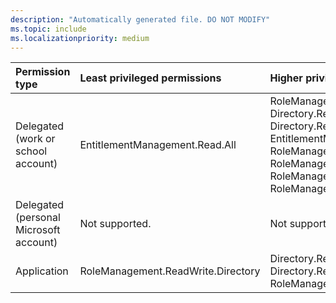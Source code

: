 ```yaml
---
description: "Automatically generated file. DO NOT MODIFY"
ms.topic: include
ms.localizationpriority: medium
---
```


|Permission type|Least privileged permissions|Higher privileged permissions|
|:---|:---|:---|
|Delegated (work or school account)|EntitlementManagement.Read.All|RoleManagement.ReadWrite.Directory, Directory.Read.All, Directory.ReadWrite.All, EntitlementManagement.ReadWrite.All, RoleManagement.Read.All, RoleManagement.Read.Directory, RoleManagement.Read.Exchange, RoleManagement.ReadWrite.Exchange|
|Delegated (personal Microsoft account)|Not supported.|Not supported.|
|Application|RoleManagement.ReadWrite.Directory|Directory.Read.All, Directory.ReadWrite.All, RoleManagement.Read.Directory|

